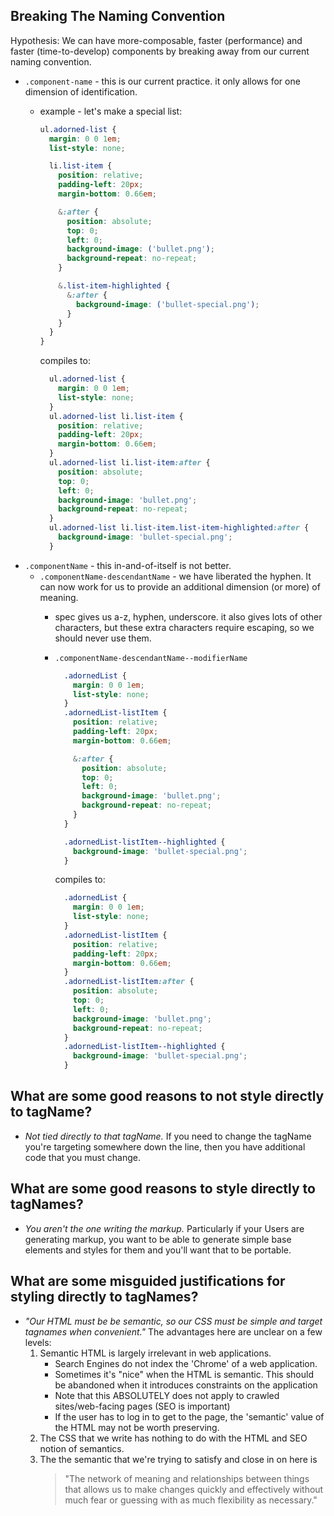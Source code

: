 ## Breaking The Naming Convention

Hypothesis: We can have more-composable, faster (performance) and faster (time-to-develop) components by breaking away from our current naming convention.

* `.component-name` - this is our current practice. it only allows for one dimension of identification.
  * example - let's make a special list:
    ```css
    ul.adorned-list {
      margin: 0 0 1em;
      list-style: none;

      li.list-item {
        position: relative;
        padding-left: 20px;
        margin-bottom: 0.66em;

        &:after {
          position: absolute;
          top: 0;
          left: 0;
          background-image: ('bullet.png');
          background-repeat: no-repeat;
        }

        &.list-item-highlighted {
          &:after {
            background-image: ('bullet-special.png');
          }
        }
      }
    }
    ```

    compiles to:

    ```css
      ul.adorned-list {
        margin: 0 0 1em;
        list-style: none;
      }
      ul.adorned-list li.list-item {
        position: relative;
        padding-left: 20px;
        margin-bottom: 0.66em;
      }
      ul.adorned-list li.list-item:after {
        position: absolute;
        top: 0;
        left: 0;
        background-image: 'bullet.png';
        background-repeat: no-repeat;
      }
      ul.adorned-list li.list-item.list-item-highlighted:after {
        background-image: 'bullet-special.png';
      }
    ```
* `.componentName` - this in-and-of-itself is not better.
  * `.componentName-descendantName` - we have liberated the hyphen. It can now work for us to provide an additional dimension (or more) of meaning.
    * spec gives us a-z, hyphen, underscore. it also gives lots of other characters, but these extra characters require escaping, so we should never use them.
    * `.componentName-descendantName--modifierName`

      ```css
        .adornedList {
          margin: 0 0 1em;
          list-style: none;
        }
        .adornedList-listItem {
          position: relative;
          padding-left: 20px;
          margin-bottom: 0.66em;

          &:after {
            position: absolute;
            top: 0;
            left: 0;
            background-image: 'bullet.png';
            background-repeat: no-repeat;
          }
        }

        .adornedList-listItem--highlighted {
          background-image: 'bullet-special.png';
        }
      ```

      compiles to:

      ```css
        .adornedList {
          margin: 0 0 1em;
          list-style: none;
        }
        .adornedList-listItem {
          position: relative;
          padding-left: 20px;
          margin-bottom: 0.66em;
        }
        .adornedList-listItem:after {
          position: absolute;
          top: 0;
          left: 0;
          background-image: 'bullet.png';
          background-repeat: no-repeat;
        }
        .adornedList-listItem--highlighted {
          background-image: 'bullet-special.png';
        }
      ```


## What are some good reasons to not style directly to tagName?
* *Not tied directly to that tagName.* If you need to change the tagName
  you're targeting somewhere down the line, then you have additional code that you must change.


## What are some good reasons to style directly to tagNames?
* *You aren't the one writing the markup.* Particularly if your Users are generating markup, you want to be  able to generate simple base elements and styles for them and you'll want that to be portable.


## What are some misguided justifications for styling directly to tagNames?
* *"Our HTML must be be semantic, so our CSS
   must be simple and target tagnames when convenient."*
  The advantages here are unclear on a few levels:
    1. Semantic HTML is largely irrelevant in web applications.
       * Search Engines do not index the 'Chrome' of a web application.
       * Sometimes it's "nice" when the HTML is semantic.
         This should be abandoned when it introduces constraints on the application
       * Note that this ABSOLUTELY does not apply to crawled sites/web-facing pages (SEO is important)
       * If the user has to log in to get to the page, the 'semantic' value of the HTML may not be
         worth preserving.
    2. The CSS that we write has nothing to do with the HTML and SEO notion of semantics.
    3. The the semantic that we're trying to satisfy and close in on here is
       > "The network of meaning and relationships between things that allows us to make changes
       >  quickly and effectively without much fear or guessing with as much flexibility as necessary."


